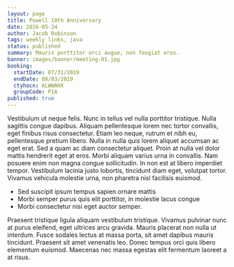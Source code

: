 ```yaml
---
layout: page
title: Powell 10th Anniversary
date: 2016-05-24
author: Jacob Robinson
tags: weekly links, java
status: published
summary: Mauris porttitor orci augue, non feugiat eros.
banner: images/banner/meeting-01.jpg
booking:
  startDate: 07/31/2019
  endDate: 08/03/2019
  ctyhocn: ALWWAHX
  groupCode: P1A
published: true
---
```

Vestibulum ut neque felis. Nunc in tellus vel nulla porttitor tristique. Nulla sagittis congue dapibus. Aliquam pellentesque lorem nec tortor convallis, eget finibus risus consectetur. Etiam leo neque, rutrum et nibh eu, pellentesque pretium libero. Nulla in nulla quis lorem aliquet accumsan ac eget erat. Sed a quam ac diam consectetur aliquet. Proin at nulla vel dolor mattis hendrerit eget at eros. Morbi aliquam varius urna in convallis. Nam posuere enim non magna congue sollicitudin. In non est at libero imperdiet tempor. Vestibulum lacinia justo lobortis, tincidunt diam eget, volutpat tortor. Vivamus vehicula molestie urna, non pharetra nisl facilisis euismod.

* Sed suscipit ipsum tempus sapien ornare mattis
* Morbi semper purus quis elit porttitor, in molestie lacus congue
* Morbi consectetur nisi eget auctor semper.

Praesent tristique ligula aliquam vestibulum tristique. Vivamus pulvinar nunc at purus eleifend, eget ultrices arcu gravida. Mauris placerat non nulla ut interdum. Fusce sodales lectus at massa porta, sit amet dapibus mauris tincidunt. Praesent sit amet venenatis leo. Donec tempus orci quis libero elementum euismod. Maecenas nec massa egestas elit fermentum laoreet a at risus.
